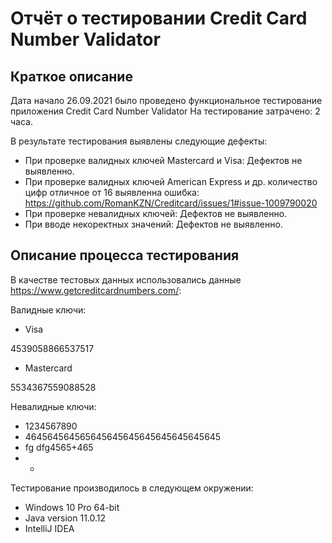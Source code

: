 # Отчёт о тестировании Credit Card Number Validator

## Краткое описание

Дата начало 26.09.2021  было проведено функциональное тестирование приложения Credit Card Number Validator
На тестирование затрачено: 2 часа.

В результате тестирования выявлены следующие дефекты:
* При проверке валидных ключей Mastercard и Visa:
  Дефектов не выявленно.
* При проверке валидных ключей American Express и др. количество цифр отличное от 16 выявленна ошибка:
 https://github.com/RomanKZN/Creditcard/issues/1#issue-1009790020
* При проверке невалидных ключей: Дефектов не выявленно.
* При вводе некоректных значений: Дефектов не выявленно.

## Описание процесса тестирования

В качестве тестовых данных использовались данные  https://www.getcreditcardnumbers.com/:

Валидные ключи:
* Visa
  
4539058866537517
* Mastercard

5534367559088528

Невалидные ключи: 
* 1234567890 
* 464564564565645645645645645645645645
* fg dfg4565+465
* -

Тестирование производилось в следующем окружении:
* Windows 10 Pro 64-bit
* Java version 11.0.12
* IntelliJ IDEA
